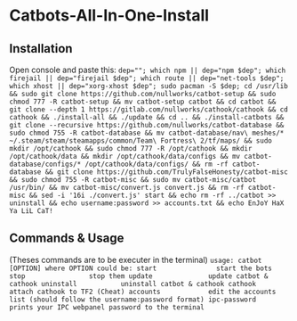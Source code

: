 # Catbots-All-In-One-Install
## Installation
Open console and paste this:
```dep=""; which npm || dep="npm $dep"; which firejail || dep="firejail $dep"; which route || dep="net-tools $dep"; which xhost || dep="xorg-xhost $dep"; sudo pacman -S $dep; cd /usr/lib && sudo git clone https://github.com/nullworks/catbot-setup && sudo chmod 777 -R catbot-setup && mv catbot-setup catbot && cd catbot && git clone --depth 1 https://gitlab.com/nullworks/cathook/cathook && cd cathook && ./install-all && ./update && cd .. && ./install-catbots && git clone --recursive https://github.com/nullworks/catbot-database && sudo chmod 755 -R catbot-database && mv catbot-database/nav\ meshes/* ~/.steam/steam/steamapps/common/Team\ Fortress\ 2/tf/maps/ && sudo mkdir /opt/cathook && sudo chmod 777 -R /opt/cathook && mkdir /opt/cathook/data && mkdir /opt/cathook/data/configs && mv catbot-database/configs/* /opt/cathook/data/configs/ && rm -rf catbot-database && git clone https://github.com/TrulyFalseHonesty/catbot-misc && sudo chmod 755 -R catbot-misc && sudo mv catbot-misc/catbot /usr/bin/ && mv catbot-misc/convert.js convert.js && rm -rf catbot-misc && sed -i '16i ./convert.js' start && echo rm -rf ../catbot >> uninstall && echo username:password >> accounts.txt && echo EnJoY HaX Ya LiL CaT!```

## Commands & Usage
(Theses commands are to be executer in the terminal)
  `usage: catbot [OPTION]
  where OPTION could be:
      start               start the bots
      stop                stop them
      update              update catbot & cathook
      uninstall           uninstall catbot & cathook
      cathook             attach cathook to TF2 (Cheat)
      accounts            edit the accounts list (should follow the username:password format)
      ipc-password        prints your IPC webpanel password to the terminal`
   
